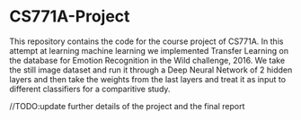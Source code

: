 # CS771A-Project
This repository contains the code for the course project of CS771A. In this attempt at learning machine learning we implemented Transfer Learning on the database for Emotion Recognition in the Wild challenge, 2016.
We take the still image dataset and run it through a Deep Neural Network of 2 hidden layers and then take the weights from the last layers and treat it as input to different classifiers for a comparitive study.

//TODO:update further details of the project and the final report
